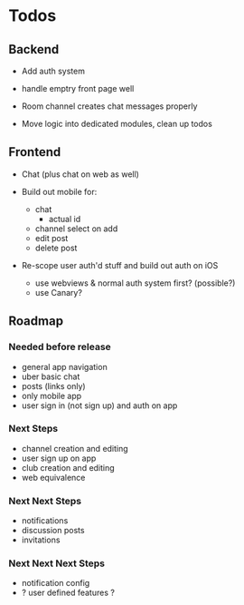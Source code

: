 # Todos

## Backend

- Add auth system

- handle emptry front page well

- Room channel creates chat messages properly

- Move logic into dedicated modules, clean up todos

## Frontend

- Chat (plus chat on web as well)

- Build out mobile for:
  - chat
    - actual id
  - channel select on add
  - edit post
  - delete post

- Re-scope user auth'd stuff and build out auth on iOS
  - use webviews & normal auth system first? (possible?)
  - use Canary?

## Roadmap

### Needed before release

- general app navigation
- uber basic chat
- posts (links only)
- only mobile app
- user sign in (not sign up) and auth on app

### Next Steps

- channel creation and editing
- user sign up on app
- club creation and editing
- web equivalence

### Next Next Steps

- notifications
- discussion posts
- invitations

### Next Next Next Steps

- notification config
- ? user defined features ?

